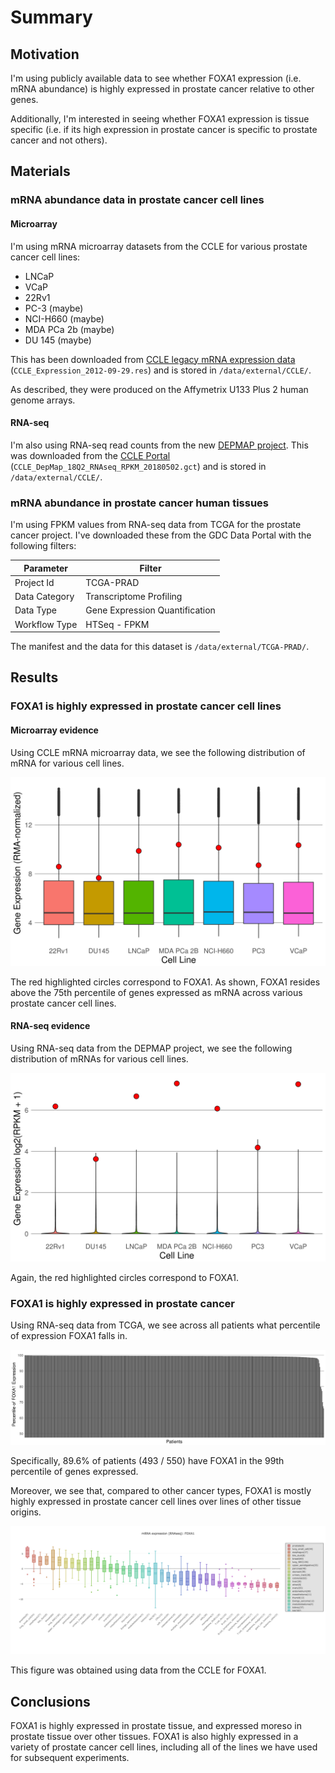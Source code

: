 # Summary

## Motivation

I'm using publicly available data to see whether FOXA1 expression (i.e. mRNA abundance)
is highly expressed in prostate cancer relative to other genes.

Additionally, I'm interested in seeing whether FOXA1 expression is tissue specific
(i.e. if its high expression in prostate cancer is specific to prostate cancer and not others).

## Materials

### mRNA abundance data in prostate cancer cell lines

#### Microarray

I'm using mRNA microarray datasets from the CCLE for various prostate cancer cell lines:

* LNCaP
* VCaP
* 22Rv1
* PC-3 (maybe)
* NCI-H660 (maybe)
* MDA PCa 2b (maybe)
* DU 145 (maybe)

This has been downloaded from [CCLE legacy mRNA expression data](https://portals.broadinstitute.org/ccle/data)
(`CCLE_Expression_2012-09-29.res`) and is stored in `/data/external/CCLE/`.

As described, they were produced on the Affymetrix U133 Plus 2 human genome arrays.

#### RNA-seq

I'm also using RNA-seq read counts from the new [DEPMAP project](https://depmap.org/portal/dataset/omics).
This was downloaded from the [CCLE Portal](https://portals.broadinstitute.org/ccle/data)
(`CCLE_DepMap_18Q2_RNAseq_RPKM_20180502.gct`) and is stored in `/data/external/CCLE/`.

### mRNA abundance in prostate cancer human tissues

I'm using FPKM values from RNA-seq data from TCGA for the prostate cancer project.
I've downloaded these from the GDC Data Portal with the following filters:

| Parameter     | Filter                         |
| ------------- | ------------------------------ |
| Project Id    | TCGA-PRAD                      |
| Data Category | Transcriptome Profiling        |
| Data Type     | Gene Expression Quantification |
| Workflow Type | HTSeq - FPKM                   |

The manifest and the data for this dataset is `/data/external/TCGA-PRAD/`.

## Results

### FOXA1 is highly expressed in prostate cancer cell lines

#### Microarray evidence

Using CCLE mRNA microarray data, we see the following distribution of mRNA for
various cell lines.

![FOXA1 mRNA abundance in prostate cancer cell lines](cell-lines-microarray.png)

The red highlighted circles correspond to FOXA1.
As shown, FOXA1 resides above the 75th percentile of genes expressed as mRNA across
various prostate cancer cell lines.

#### RNA-seq evidence

Using RNA-seq data from the DEPMAP project, we see the following distribution of
mRNAs for various cell lines.

![FOXA1 mRNA abundance in prostate cancer cell lines](cell-lines-seq.png)

Again, the red highlighted circles correspond to FOXA1.

### FOXA1 is highly expressed in prostate cancer

Using RNA-seq data from TCGA, we see across all patients what percentile of expression FOXA1 falls in.

![FOXA1 mRNA abundance in prostate cancer tissues](tcga-percentile.png)

Specifically, 89.6% of patients (493 / 550) have FOXA1 in the 99th percentile of genes expressed.

Moreover, we see that, compared to other cancer types, FOXA1 is mostly highly expressed in prostate cancer cell lines over lines of other tissue origins.

![FOXA1 mRNA abundance in cancer cell lines](tcga-tissue-FOXA1-expression.png)

This figure was obtained using data from the CCLE for FOXA1.

## Conclusions

FOXA1 is highly expressed in prostate tissue, and expressed moreso in prostate tissue over other tissues.
FOXA1 is also highly expressed in a variety of prostate cancer cell lines, including all of the lines we have used for subsequent experiments.
